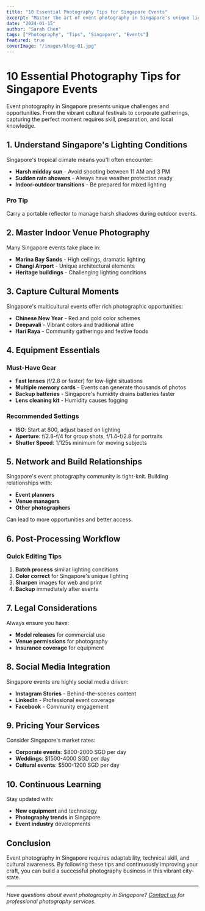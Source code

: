 ```yaml
---
title: "10 Essential Photography Tips for Singapore Events"
excerpt: "Master the art of event photography in Singapore's unique lighting conditions and bustling environments with these professional tips."
date: "2024-01-15"
author: "Sarah Chen"
tags: ["Photography", "Tips", "Singapore", "Events"]
featured: true
coverImage: "/images/blog-01.jpg"
---
```


# 10 Essential Photography Tips for Singapore Events

Event photography in Singapore presents unique challenges and opportunities. From the vibrant cultural festivals to corporate gatherings, capturing the perfect moment requires skill, preparation, and local knowledge.

## 1. Understand Singapore's Lighting Conditions

Singapore's tropical climate means you'll often encounter:
- **Harsh midday sun** - Avoid shooting between 11 AM and 3 PM
- **Sudden rain showers** - Always have weather protection ready
- **Indoor-outdoor transitions** - Be prepared for mixed lighting

### Pro Tip
Carry a portable reflector to manage harsh shadows during outdoor events.

## 2. Master Indoor Venue Photography

Many Singapore events take place in:
- **Marina Bay Sands** - High ceilings, dramatic lighting
- **Changi Airport** - Unique architectural elements
- **Heritage buildings** - Challenging lighting conditions

## 3. Capture Cultural Moments

Singapore's multicultural events offer rich photographic opportunities:

- **Chinese New Year** - Red and gold color schemes
- **Deepavali** - Vibrant colors and traditional attire
- **Hari Raya** - Community gatherings and festive foods

## 4. Equipment Essentials

### Must-Have Gear
- **Fast lenses** (f/2.8 or faster) for low-light situations
- **Multiple memory cards** - Events can generate thousands of photos
- **Backup batteries** - Singapore's humidity drains batteries faster
- **Lens cleaning kit** - Humidity causes fogging

### Recommended Settings
- **ISO**: Start at 800, adjust based on lighting
- **Aperture**: f/2.8-f/4 for group shots, f/1.4-f/2.8 for portraits
- **Shutter Speed**: 1/125s minimum for moving subjects

## 5. Network and Build Relationships

Singapore's event photography community is tight-knit. Building relationships with:
- **Event planners**
- **Venue managers**
- **Other photographers**

Can lead to more opportunities and better access.

## 6. Post-Processing Workflow

### Quick Editing Tips
1. **Batch process** similar lighting conditions
2. **Color correct** for Singapore's unique lighting
3. **Sharpen** images for web and print
4. **Backup** immediately after events

## 7. Legal Considerations

Always ensure you have:
- **Model releases** for commercial use
- **Venue permissions** for photography
- **Insurance coverage** for equipment

## 8. Social Media Integration

Singapore events are highly social media driven:
- **Instagram Stories** - Behind-the-scenes content
- **LinkedIn** - Professional event coverage
- **Facebook** - Community engagement

## 9. Pricing Your Services

Consider Singapore's market rates:
- **Corporate events**: $800-2000 SGD per day
- **Weddings**: $1500-4000 SGD per day
- **Cultural events**: $500-1200 SGD per day

## 10. Continuous Learning

Stay updated with:
- **New equipment** and technology
- **Photography trends** in Singapore
- **Event industry** developments

## Conclusion

Event photography in Singapore requires adaptability, technical skill, and cultural awareness. By following these tips and continuously improving your craft, you can build a successful photography business in this vibrant city-state.

---

*Have questions about event photography in Singapore? [Contact us](/contact) for professional photography services.*
